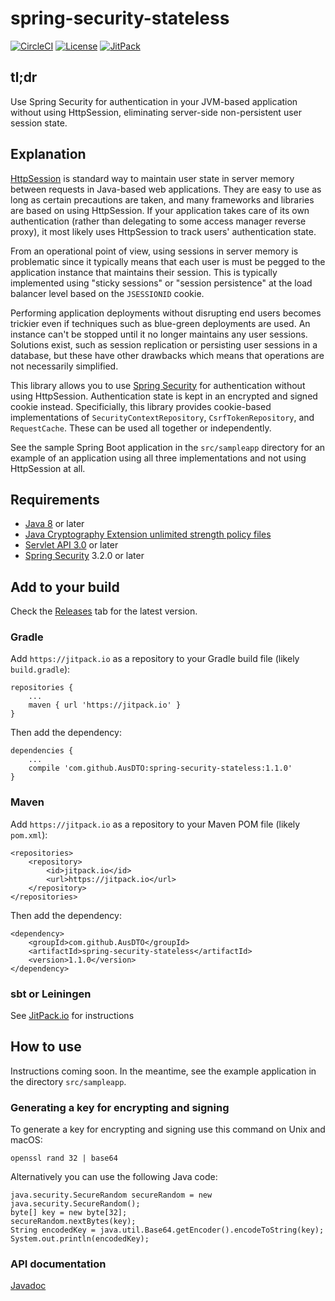 # spring-security-stateless

[![CircleCI](https://circleci.com/gh/AusDTO/spring-security-stateless.svg?style=shield)](https://circleci.com/gh/AusDTO/spring-security-stateless) [![License](https://img.shields.io/github/license/AusDTO/spring-security-stateless.svg)](https://github.com/AusDTO/spring-security-stateless/blob/master/LICENSE) [![JitPack](https://jitpack.io/v/AusDTO/spring-security-stateless.svg)](https://jitpack.io/#AusDTO/spring-security-stateless)

## tl;dr

Use Spring Security for authentication in your JVM-based application without using HttpSession, eliminating server-side non-persistent user session state.

## Explanation

[HttpSession](http://docs.oracle.com/javaee/7/api/javax/servlet/http/HttpSession.html) is standard way to maintain user state in server memory between requests in Java-based web applications. They are easy to use as long as certain precautions are taken, and many frameworks and libraries are based on using HttpSession. If your application takes care of its own authentication (rather than delegating to some access manager reverse proxy), it most likely uses HttpSession to track users' authentication state.

From an operational point of view, using sessions in server memory is problematic since it typically means that each user is must be pegged to the application instance that maintains their session. This is typically implemented using "sticky sessions" or "session persistence" at the load balancer level based on the `JSESSIONID` cookie.

Performing application deployments without disrupting end users becomes trickier even if techniques such as blue-green deployments are used. An instance can't be stopped until it no longer maintains any user sessions. Solutions exist, such as session replication or persisting user sessions in a database, but these have other drawbacks which means that operations are not necessarily simplified.

This library allows you to use [Spring Security](http://projects.spring.io/spring-security/) for authentication without using HttpSession. Authentication state is kept in an encrypted and signed cookie instead. Specificially, this library provides cookie-based implementations of `SecurityContextRepository`, `CsrfTokenRepository`, and `RequestCache`. These can be used all together or independently.

See the sample Spring Boot application in the `src/sampleapp` directory for an example of an application using all three implementations and not using HttpSession at all.

## Requirements

- [Java 8](http://www.oracle.com/technetwork/java/javase/downloads/jdk8-downloads-2133151.html) or later
- [Java Cryptography Extension unlimited strength policy files](http://www.oracle.com/technetwork/java/javase/downloads/jce8-download-2133166.html)
- [Servlet API 3.0](http://download.oracle.com/otndocs/jcp/servlet-3.0-fr-eval-oth-JSpec/) or later
- [Spring Security](http://projects.spring.io/spring-security/) 3.2.0 or later

## Add to your build

Check the [Releases](spring-security-stateless/releases) tab for the latest version. 

### Gradle

Add `https://jitpack.io` as a repository to your Gradle build file (likely `build.gradle`):

    repositories {
        ...
        maven { url 'https://jitpack.io' }
    }

Then add the dependency:

    dependencies {
        ...
        compile 'com.github.AusDTO:spring-security-stateless:1.1.0'
    }

### Maven

Add `https://jitpack.io` as a repository to your Maven POM file (likely `pom.xml`):


    <repositories>
        <repository>
            <id>jitpack.io</id>
            <url>https://jitpack.io</url>
        </repository>
    </repositories>

Then add the dependency:

    <dependency>
        <groupId>com.github.AusDTO</groupId>
        <artifactId>spring-security-stateless</artifactId>
        <version>1.1.0</version>
    </dependency>

### sbt or Leiningen

See [JitPack.io](https://jitpack.io/#AusDTO/spring-security-stateless) for instructions

## How to use

Instructions coming soon. In the meantime, see the example application in the directory `src/sampleapp`.

### Generating a key for encrypting and signing 

To generate a key for encrypting and signing use this command on Unix and macOS:

    openssl rand 32 | base64

Alternatively you can use the following Java code:
 
    java.security.SecureRandom secureRandom = new java.security.SecureRandom();
    byte[] key = new byte[32];
    secureRandom.nextBytes(key);
    String encodedKey = java.util.Base64.getEncoder().encodeToString(key);
    System.out.println(encodedKey);

### API documentation

[Javadoc](https://jitpack.io/com/github/AusDTO/spring-security-stateless/v1.1.0/javadoc/index.html)
